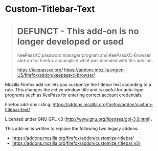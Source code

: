 # Custom-Titlebar-Text

> # DEFUNCT - This add-on is no longer developed or used
>
> KeePassXC password manager program and KeePassXC-Browser add-on for Firefox accomplish what was intended with this add-on.
>
> https://keepassxc.org/
> https://addons.mozilla.org/en-US/firefox/addon/keepassxc-browser/

Mozilla Firefox add-on lets you customize the titlebar text according to a rule. This changes the active window title and is useful for auto-type programs such as KeePass for entering correct account credentials.

Firefox add-ons listing:  https://addons.mozilla.org/firefox/addon/custom-titlebar-text/

Licensed under GNU GPL v3 (http://www.gnu.org/licenses/gpl-3.0.html).

This add-on is written to replace the following two legacy addons:
* https://addons.mozilla.org/firefox/addon/customize-titlebar/
* https://addons.mozilla.org/firefox/addon/customize_titlebar_v2/
